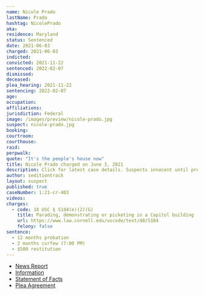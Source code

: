 ```yaml
---
name: Nicole Prado
lastName: Prado
hashtag: NicolePrado
aka:
residence: Maryland
status: Sentenced
date: 2021-06-03
charged: 2021-06-03
indicted:
convicted: 2021-11-22
sentenced: 2022-02-07
dismissed:
deceased:
plea_hearing: 2021-11-22
sentencing: 2022-02-07
age:
occupation:
affiliations:
jurisdiction: Federal
image: /images/preview/nicole-prado.jpg
suspect: nicole-prado.jpg
booking:
courtroom:
courthouse:
raid:
perpwalk:
quote: "It's the people's house now"
title: Nicole Prado charged on June 3, 2021
description: Click for latest case details. Suspects innocent until proven guilty.
author: seditiontrack
layout: suspect
published: true
caseNumber: 1:21-cr-403
videos:
charges:
  - code: 18 USC § 5104(e)(2)(G)
    title: Parading, demonstrating or picketing in a Capitol building
    url: https://www.law.cornell.edu/uscode/text/40/5104
    felony: false
sentence:
  - 12 months probation
  - 2 months curfew (7:00 PM)
  - $500 restitution
---
```


- [News Report](https://www.wusa9.com/article/news/national/capitol-riots/meet-the-new-congresswoman-friends-instagram-post-leads-to-womans-capitol-riot-arrest-nicole-prado-trump-gaithersburg/65-f436d15e-6d06-462d-9a94-5ac2d9ea4e11)
- [Information](https://www.justice.gov/usao-dc/case-multi-defendant/file/1404496/download)
- [Statement of Facts](https://www.justice.gov/usao-dc/case-multi-defendant/file/1452281/download)
- [Plea Agreement](https://www.justice.gov/usao-dc/case-multi-defendant/file/1452276/download)
